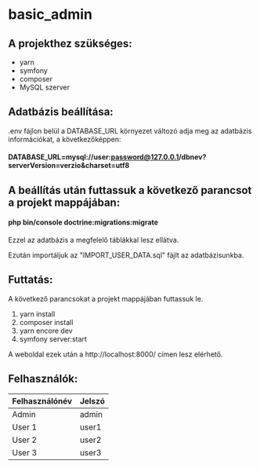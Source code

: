 # basic_admin

## A projekthez szükséges:
- yarn
- symfony
- composer
- MySQL szerver

## Adatbázis beállítása:
.env fájlon belül a DATABASE_URL környezet változó adja meg az adatbázis információkat, a következőképpen:
#### DATABASE_URL=mysql://user:password@127.0.0.1/dbnev?serverVersion=verzio&charset=utf8

## A beállítás után futtassuk a következő parancsot a projekt mappájában:
#### php bin/console doctrine:migrations:migrate
Ezzel az adatbázis a megfelelő táblákkal lesz ellátva.

Ezután importáljuk az "IMPORT_USER_DATA.sql" fájlt az adatbázisunkba.

## Futtatás:
A következő parancsokat a projekt mappájában futtassuk le.
1. yarn install
2. composer install
3. yarn encore dev
4. symfony server:start

A weboldal ezek után a http://localhost:8000/ címen lesz elérhető.

## Felhasználók:
| Felhasználónév | Jelszó |
|----------------|--------|
| Admin          | admin  |
| User 1         | user1  |
| User 2         | user2  |
| User 3         | user3  |
